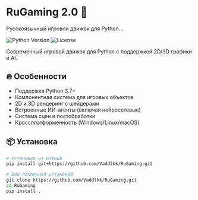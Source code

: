 # RuGaming 2.0 🚀

Русскоязычный игровой движок для Python... 

![Python Version](https://img.shields.io/badge/python-3.7%2B-blue)
![License](https://img.shields.io/badge/license-MIT-green)

Современный игровой движок для Python с поддержкой 2D/3D графики и AI.

## 🔥 Особенности
- Поддержка Python 3.7+
- Компонентная система для игровых объектов
- 2D и 3D рендеринг с шейдерами
- Встроенные ИИ-агенты (включая нейросетевые)
- Система сцен и постобработки
- Кроссплатформенность (Windows/Linux/macOS)

## 📦 Установка
```bash
# Установка из GitHub
pip install git+https://github.com/Vaddlkk/RuGaming.git

# Или локальная установка
git clone https://github.com/Vaddlkk/RuGaming.git
cd RuGaming
pip install .
